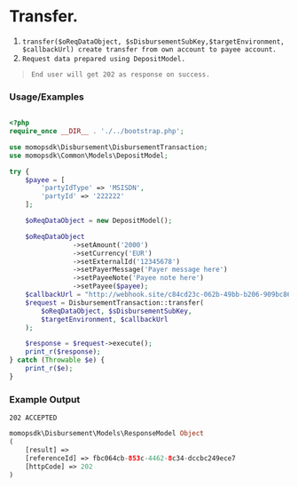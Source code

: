 # Transfer.

1.	`transfer($oReqDataObject, $sDisbursementSubKey,$targetEnvironment, $callbackUrl) create transfer from own account to payee account.`
2. `Request data prepared using DepositModel.`

> `End user will get 202 as response on success. `

### Usage/Examples

```php

<?php
require_once __DIR__ . './../bootstrap.php';

use momopsdk\Disbursement\DisbursementTransaction;
use momopsdk\Common\Models\DepositModel;

try {
    $payee = [
        'partyIdType' => 'MSISDN',
        'partyId' => '222222'
    ];

    $oReqDataObject = new DepositModel();

    $oReqDataObject
                ->setAmount('2000')
                ->setCurrency('EUR')
                ->setExternalId('12345678')
                ->setPayerMessage('Payer message here')
                ->setPayeeNote('Payee note here')
                ->setPayee($payee);
    $callbackUrl = "http://webhook.site/c84cd23c-062b-49bb-b206-909bc8625207";
    $request = DisbursementTransaction::transfer(
        $oReqDataObject, $sDisbursementSubKey,
        $targetEnvironment, $callbackUrl
    );

    $response = $request->execute();
    print_r($response);
} catch (Throwable $e) {
    print_r($e);
}

```

### Example Output
`202 ACCEPTED`
```php
momopsdk\Disbursement\Models\ResponseModel Object
(
    [result] => 
    [referenceId] => fbc064cb-853c-4462-8c34-dccbc249ece7
    [httpCode] => 202
)


```

